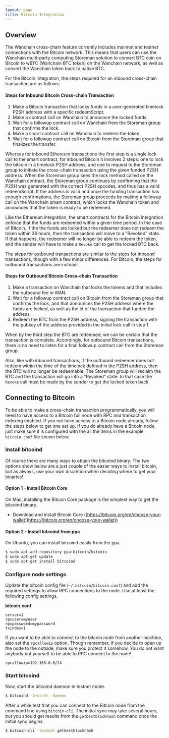 ```yaml
---
layout: page
title: Bitcoin Integration
---
```


## Overview

The Wanchain cross-chain feature currently includes mainnet and testnet
connections with the Bitcoin network. This means that users can use the Wanchain
multi-party computing Storeman solution to convert BTC coin on Bitcoin to wBTC
(Wanchain BTC token) on the Wanchain network, as well as convert the Wanchain
token back to native BTC.

For the Bitcoin integration, the steps required for an inbound cross-chain
transaction are as follows:

#### Steps for Inbound Bitcoin Cross-chain Transaction
1. Make a Bitcoin transaction that locks funds in a user-generated timelock
   P2SH address with a specific redeemScript.
2. Make a contract call on Wanchain to announce the locked funds.
3. Wait for a followup contract call on Wanchain from the Storeman group that
   confirms the lock.
4. Make a smart contract call on Wanchain to redeem the token.
5. Wait for a followup contract call on Bitcoin from the Storeman group that
   finalizes the transfer.

Whereas for inbound Ethereum transactions the first step is a single lock call
to the smart contract, for inbound Bitcoin it involves 2 steps: one to lock the
bitcoin in a timelock P2SH address, and one to request to the Storeman group to
initiate the cross-chain transaction using the given funded P2SH address. When
the Storeman group sees the lock method called on the Wanchain contract, the
Storeman group continues by confirming that the P2SH was generated with the
correct P2SH opcodes, and thus has a valid redeemScript. If the address is
valid and once the funding transaction has enough confirmations, the Storeman
group proceeds by making a followup call on the Wanchain smart contract, which
locks the Wanchain token and announces that the token is ready to be redeemed.

Like the Ethereum integration, the smart contracts for the Bitcoin integration
enforce that the funds are redeemed within a given time period. In the case of
Bitcoin, if the the funds are locked but the redeemer does not redeem the token
within 36 hours, then the transaction will move to a "Revoked" state. If that
happens, the redeemer will no longer be able to redeem the token, and the
sender will have to make a `Revoke` call to get the locked BTC back.

The steps for outbound transactions are similar to the steps for inbound
transactions, though with a few minor differences. For Bitcoin, the steps
for outbound transactions are instead:

#### Steps for Outbound Bitcoin Cross-chain Transaction
1. Make a transaction on Wanchain that locks the tokens and that includes the
   outbound fee in WAN.
2. Wait for a followup contract call on Bitcoin from the Storeman group that
   confirms the lock, and that announces the P2SH address where the funds are
   locked, as well as the id of the transaction that funded the address.
3. Redeem the BTC from the P2SH address, signing the transaction with the
   pubkey of the address provided in the initial lock call in step 1.

When by the third step the BTC are redeemed, we can be certain that the
transaction is complete. Accordingly, for outbound Bitcoin transactions, there
is no need to listen for a final followup contract call from the Storeman
group.

Also, like with inbound transactions, if the outbound redeemer does not redeem
within the time of the timelock defined in the P2SH address, then the BTC will
no longer be redeemable. The Storeman group will reclaim the BTC and the
transaction will go into a "Revoked" state. In that case the `Revoke` call must
be made by the sender to get the locked token back.

## Connecting to Bitcoin

To be able to make a cross-chain transaction programmatically, you will need to
have access to a Bitcoin full node with RPC and transaction indexing enabled.
If you not have access to a Bitcoin node already, follow the steps below to get
one set up. If you do already have a Bitcoin node, just make sure it is
configured with the all the items in the example `bitcoin.conf` file shown
below.

### Install bitcoind

Of course there are many ways to obtain the bitcoind binary. The two options
show below are a just couple of the easier ways to install bitcoin, but as
always, use your own discretion when deciding where to get your binaries!

#### Option 1 - Install Bitcoin Core

On Mac, installing the Bitcoin Core package is the simplest way to get the
bitcoind binary.

- Download and install Bitcoin Core ([https://bitcoin.org/en/choose-your-wallet](https://bitcoin.org/en/choose-your-wallet))

#### Option 2 - Install bitcoind from ppa

On Ubuntu, you can install bitcoind easily from the ppa.

```bash
$ sudo apt-add-repository ppa:bitcoin/bitcoin
$ sudo apt-get update
$ sudo apt-get install bitcoind
```
### Configure node settings

Update the bitcoin config file (`~/.bitcoin/bitcoin.conf`) and add the required
settings to allow RPC connections to the node. Use at least the following
config settings.

**bitcoin.conf**
```
server=1
rpcuser=myuser
rpcpassword=mypassword
txindex=1
```

If you want to be able to connect to the bitcoin node from another machine,
also set the `rpcallowip` option. Though remember, if you decide to open up the
node to the outside, make sure you protect it somehow. You do not want anybody
but yourself to be able to RPC connect to the node!

```
rpcallowip=192.168.0.0/24
```

### Start bitcoind

Now, start the bitcoind daemon in testnet mode.

```bash
$ bitcoind -testnet -daemon
```

After a while test that you can connect to the Bitcoin node from the command
line using `bitcoin-cli`. The initial sync may take several hours, but you
should get results from the `getbestblockhash` command once the initial sync
begins.

```bash
$ bitcoin-cli -testnet getbestblockhash
```
